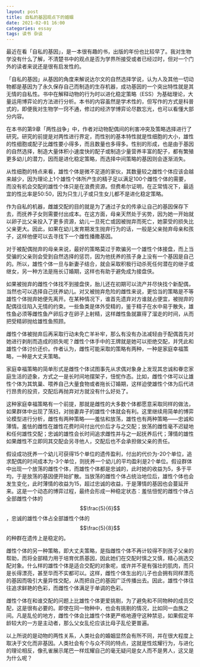 ```yaml
---
layout: post
title: 自私的基因观点下的婚姻
date: 2021-02-01 16:00
categories: essay
tags: 读书 杂谈
---
```


最近在看「自私的基因」，是一本很有趣的书，出版的年份也比较早了。我对生物学没有什么了解，不清楚书中的观点是否为学界所接受或者已经过时，但对一个门外的读者来说还是很有启发性的。

「自私的基因」从基因的角度来解说达尔文的自然选择学说，认为人及其他一切动物都是基因为了永久保存自己而制造的生存机器，成功基因的一个突出特性就是其无情的自私性。书中在解释动物的行为时以进化稳定策略（ESS）为基础理论，大量运用博弈论的方法进行分析。本书的内容虽然是学术性的，但写作的方式是科普式的，即便我对生物学一窍不通，修过的经济学博弈论尽数忘光，也可以看懂大部分内容。

在本书的第9章「两性战争」中，作者对动物配偶间的利害冲突及策略选择进行了研究。研究的前提是对两性进行界定，而性别的基本特性就是性细胞的大小，雄性的性细胞或配子比雌性要小得多，而且数量也多得多。性别的形成，也是由于基因的自然选择，制造大量体积小速度快的配子或制造少量营养丰富的配子，都有繁殖更多幼儿的潜力，因而是进化稳定策略，而选择中间策略的基因则会逐渐消失。

从性细胞的特点来看，雄性个体是微不足道的家伙，其数量较之雌性个体应该会越来越少，因为理论上1个雄性个体所产生的精子足以满足100个雌性个体的需要，而没有机会交配的雄性个体只是在浪费资源。但费希尔证明，在正常情况下，最适宜的性比率是50:50，因为只生儿子或只生女儿都不是进化稳定策略。

作为自私的机器，雌雄交配的目的就是为了通过子女的传承让自己的基因保存下去，而抚养子女则需要付出成本。在这方面，母亲天然处于劣势，因为她一开始就以卵子比父亲投入了更多资源，幼儿一旦死亡或因被抛弃而死亡，她蒙受的损失比父亲更大。因此，如果在幼儿发育期发生抛弃行为的话，一般是父亲抛弃母亲和孩子，这样他便可以去寻找下一个雌性播撒基因。

对于被配偶抛弃的母亲来说，最好的策略莫过于欺骗另一个雄性个体接盘，而上当受骗的父亲则会受到自然选择的惩罚，因为他抚养的孩子身上没有一个基因是自己的。所以，雄性个体一旦与新妻子结合，就会采取积极行动杀死任何潜在的继子或继女，另一种方法是拖长订婚期，这样也有助于避免成为接盘侠。

如果被抛弃的雌性个体找不到接盘侠，胎儿还在初期可以流产并尽快找个新配偶，当然也可以选择自己抚养幼儿。对又被抛弃危险的雌性来说，更恰当的策略是不等雄性个体抛弃她便先离开。在某种情况下，谁首先遗弃对方谁就占便宜，被抛弃的配偶往往陷入无情的约束。一些鱼类是体外受精的，鉴于精子在水中易于散失，雄性鱼必须等雌性鱼产卵后才在卵子上射精，这样雌性鱼就赢得了溜走的时间，从而把受精卵抛给雄性鱼照顾。

雌性个体被抛弃后再采取行动未免亡羊补牢，那么有没有办法减轻由于配偶首先对她进行剥削而造成的损失呢？雌性个体手中的王牌就是她可以拒绝交配，并凭此和雄性个体讨价还价。作者认为，雌性可能采取的策略有两种，一种是家庭幸福策略，一种是大丈夫策略。

家庭幸福策略的简单形式是雌性个体试图事先从求偶对象身上发现其忠诚和眷恋家庭生活的迹象，方式之一是长时间地摆架子，忸怩作态。比如，雌性个体可以让雄性个体为其筑巢、喂养自己大量食物或者拖长订婚期，这样迫使雄性个体为后代进行昂贵的投资，交配后再抛弃对方就没有什么好处了。

这种家庭幸福策略有一个前提，那就是雌性的大多数个体都愿意采取同样的做法，如果群体中出现了荡妇，对抛妻弃子的雄性个体就会有利。这里继续用简单的博弈论模型进行分析，雌性有两种策略——羞怯和放荡，雄性也有两种策略——忠诚和薄情。羞怯的雌性在雄性花费时间付出代价后才与之交配；放荡的雌性毫不迟疑地和任何雄性交配；忠诚的雄性会长时间追求雌性并与之一起抚养后代；薄情的雄性如果雌性不立即同其交配会另寻他人，交配后也不会承担做父亲的责任。

假设成功抚养一个幼儿可获得15个单位的遗传盈利，付出的代价为-20个单位，追求配偶的时间成本为-3个单位，则抚养一个幼儿的平均盈利是2个单位。假设群体中出现一个放荡的雌性个体，而雄性个体都是忠诚的，此时她的收益为5，多于平均，于是放荡的基因便开始扩散。当放荡的雌性个体占统治地位后，雄性个体也会发生变化，此时薄情的收益为15，超过忠诚的收益，于是薄情的基因也会蔓延开来。这是一个动态的博弈过程，最终会形成一种稳定状态：羞怯忸怩的雌性个体占全部雌性个体的$$\frac{5}{6}$$，忠诚的雄性个体占全部雄性个体的$$\frac{5}{8}$$的种群在遗传上是稳定的。

雌性个体的另一种策略，即大丈夫策略，是指雌性个体不再计较得不到孩子父亲的帮助，而将全部精力用于培育优质基因，因此她们在交配时慎之又慎，精心挑选交配对象。什么样的雄性个体是适合交配的对象呢，或许并不是有强壮的肌肉，而只是长得漂亮，甚至华而不实都可以。这样，雌性个体生出的儿子也会拥有同样漂亮的基因而吸引大量异性交配，从而把自己的基因广泛传播出去。因此，雄性个体往往追求鲜艳的色彩，而雌性个体满足于单调的色彩。

雌性个体在和谁交配的问题上比雄性个体更爱挑剔，为了避免和不同物种的成员交配，这是很有必要的。即使在同一物种中，也会有挑剔的情况，比如同一血族之间。凡是乱伦的地方，雌性个体会比雄性个体更严格地遵守这种禁忌，如果假定年龄较大的一方是主动者，那么父女乱伦应该比母子乱伦更普遍。

以上所说的是动物的两性关系，人类社会的婚姻显然会有所不同，并在很大程度上取决于文化而非基因。人类社会有个与众不同的特点，这就是性炫耀行为，与进化的理论相反，像孔雀展示尾巴一样炫耀自己的毫无疑问是女人而不是男人，这又是为什么呢？